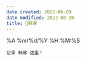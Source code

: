 ```yaml
---
date created: 2022-06-09
date modified: 2022-08-20
title: 🧑韩寒
---
```


%A %m/%d/%Y %H:%M:%S

	记录 韩寒 这里！
